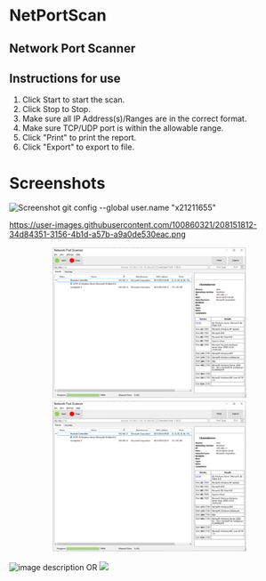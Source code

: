 # NetPortScan
 
## Network Port Scanner

## Instructions for use
1. Click Start to start the scan.
2. Click Stop to Stop.
3. Make sure all IP Address(s)/Ranges are in the correct format.
4. Make sure TCP/UDP port is within the allowable range.
5. Click "Print" to print the report.
6. Click "Export" to export to file.

# Screenshots


![Screenshot](images/NetworkPortScan_Mainscreenshot.png)
    git config --global user.name "x21211655"
    
https://user-images.githubusercontent.com/100860321/208151812-34d84351-3156-4b1d-a57b-a9a0de530eac.png

<p align="center">
  <img src=images/NetworkPortScanner_Main.png width="350" title="hover text">
  <img src="images/NetworkPortScanner_Main.png" width="350" alt="accessibility text">
 
 ![image description](relative/path/in/repository/to/image.svg)
OR
<img src="relative/path/in/repository/to/image.svg" width="128"/>
</p>
